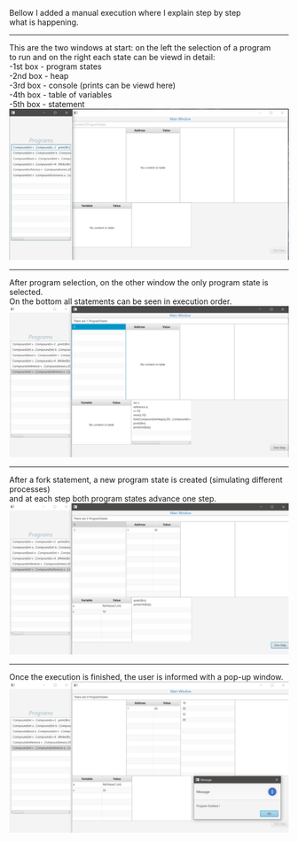 Bellow I added a manual execution where I explain step by step<br>
what is happening.<hr>
This are the two windows at start: on the left the selection of a program<br>
to run and on the right each state can be viewd in detail:<br>
-1st box - program states<br>
-2nd box - heap<br>
-3rd box - console (prints can be viewd here)<br>
-4th box - table of variables<br>
-5th box - statement
![A test image](img/1.png)<hr>

After program selection, on the other window the only program state is selected.<br>
On the bottom all statements can be seen in execution order.
![A test image](img/2.png)<hr>

After a fork statement, a new program state is created (simulating different processes)<br>
and at each step both program states advance one step.
![A test image](img/3.png)<hr>

Once the execution is finished, the user is informed with a pop-up window.
![A test image](img/4.png)

